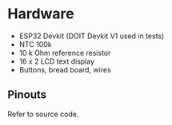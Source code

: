 # Hardware
* ESP32 Devkit (DOIT Devkit V1 used in tests)
* NTC 100k
* 10 k Ohm reference resistor
* 16 x 2 LCD text display
* Buttons, bread board, wires

## Pinouts
Refer to source code.
